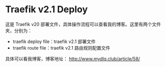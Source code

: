 # Traefik v2.1 Deploy

这是 Traefik v20 部署文件，具体操作流程可以查看我的博客。这里有两个文件夹，分别为：

- traefik deploy file：traefik v2.1 部署文件
- traefik route file：traefik v2.1 路由规则配置文件

具体可以看我博客，博客地址： http://www.mydlq.club/article/58/